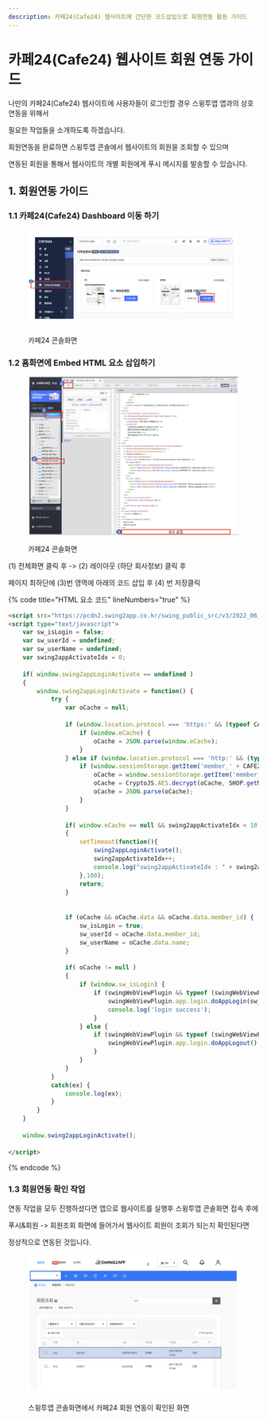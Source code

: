 ```yaml
---
description: 카페24(Cafe24) 웹사이트에 간단한 코드삽입으로 회원연동 활용 가이드
---
```


# 카페24(Cafe24) 웹사이트 회원 연동 가이드

나만의 카페24(Cafe24) 웹사이트에 사용자들이 로그인할 경우 스윙투앱 앱과의 상호 연동을 위해서

필요한 작업들을 소개하도록 하겠습니다.

회원연동을 완료하면 스윙투앱 콘솔에서 웹사이트의 회원을 조회할 수 있으며

연동된 회원을 통해서 웹사이트의 개별 회원에게 푸시 메시지를 발송할 수 있습니다.



## 1. 회원연동 가이드

### 1.1 카페24(Cafe24) Dashboard 이동 하기

<figure><img src="../../../.gitbook/assets/image (11).png" alt=""><figcaption><p>카페24 콘솔화면</p></figcaption></figure>

### 1.2 홈화면에 Embed HTML 요소 삽입하기



<figure><img src="../../../.gitbook/assets/image (13).png" alt=""><figcaption><p>카페24 콘솔화면</p></figcaption></figure>

(1) 전체화면 클릭 후 -> (2) 레이아웃 (하단 회사정보) 클릭 후&#x20;

페이지 최하단에 (3)번 영역에 아래의 코드 삽입 후 (4) 번 저장클릭

{% code title="HTML 요소 코드" lineNumbers="true" %}
```html
<script src="https://pcdn2.swing2app.co.kr/swing_public_src/v3/2022_06_17_001/js/swing_app_on_web.js"></script>
<script type="text/javascript">
    var sw_isLogin = false;
    var sw_userId = undefined;
    var sw_userName = undefined;
    var swing2appActivateIdx = 0;

    if( window.swing2appLoginActivate == undefined )
    {
        window.swing2appLoginActivate = function() {
            try {
                var oCache = null;

                if (window.location.protocol === 'https:' && (typeof CAFE24.CRYPTOKEY) == 'object') {
                    if (window.eCache) {
                        oCache = JSON.parse(window.eCache);
                    }
                } else if (window.location.protocol === 'http:' && (typeof CryptoJS) == 'object') {
                    if (window.sessionStorage.getItem('member_' + CAFE24.SDE_SHOP_NUM)) {
                        oCache = window.sessionStorage.getItem('member_' + CAFE24.SDE_SHOP_NUM);
                        oCache = CryptoJS.AES.decrypt(oCache, SHOP.getMallID() + '_' + EC_SDE_SHOP_NUM).toString(CryptoJS.enc.Utf8);
                        oCache = JSON.parse(oCache);
                    }
                }

                if( window.eCache == null && swing2appActivateIdx < 10 )
                {
                    setTimeout(function(){
                        swing2appLoginActivate();
                        swing2appActivateIdx++;
                        console.log("swing2appActivateIdx : " + swing2appActivateIdx);
                    },100);
                    return;
                }


                if (oCache && oCache.data && oCache.data.member_id) {
                    sw_isLogin = true;
                    sw_userId = oCache.data.member_id;
                    sw_userName = oCache.data.name;
                }

                if( oCache != null )
                {
                    if (window.sw_isLogin) {
                        if (swingWebViewPlugin && typeof (swingWebViewPlugin.app.login.doAppLogin) == 'function') {
                            swingWebViewPlugin.app.login.doAppLogin(sw_userId, sw_userName);
                            console.log('login success');
                        }
                    } else {
                        if (swingWebViewPlugin && typeof (swingWebViewPlugin.app.login.doAppLogout) == 'function') {
                            swingWebViewPlugin.app.login.doAppLogout();
                        }
                    }
                }
            }
            catch(ex) {
                console.log(ex);
            }
        }
    }

    window.swing2appLoginActivate();

</script>

```
{% endcode %}



### 1.3 회원연동 확인 작업

&#x20;     연동 작업을 모두 진행하셨다면 앱으로 웹사이트를 실행후 스윙투앱 콘솔화면 접속 후에

&#x20;     푸시&회원 -> 회원조회 화면에 들어가서 웹사이트 회원이 조회가 되는지 확인된다면&#x20;

&#x20;     정상적으로 연동된 것입니다.



<figure><img src="../../../.gitbook/assets/image (14).png" alt=""><figcaption><p>스윙투앱 콘솔화면에서 카페24 회원 연동이 확인된 화면</p></figcaption></figure>



